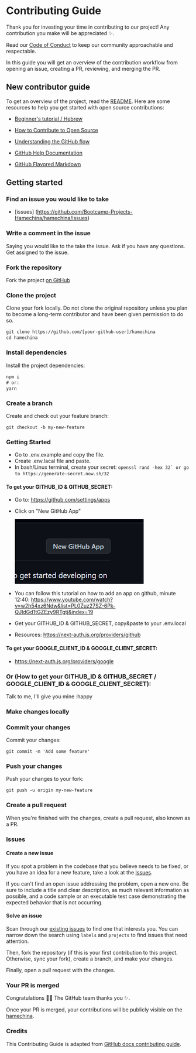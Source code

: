 # Contributing Guide

Thank you for investing your time in contributing to our project! Any contribution you make will be appreciated :sparkles:.

Read our [Code of Conduct](./CODE_OF_CONDUCT.md) to keep our community approachable and respectable.

In this guide you will get an overview of the contribution workflow from opening an issue, creating a PR, reviewing, and merging the PR.

## New contributor guide

To get an overview of the project, read the [README](README.md). Here are some resources to help you get started with open source contributions:

- [Beginner's tutorial / Hebrew](https://www.youtube.com/watch?v=IVNxfbHNHZk)
- [How to Contribute to Open Source](https://opensource.guide/how-to-contribute/)
- [Understanding the GitHub flow](https://guides.github.com/introduction/flow/)

- [GitHub Help Documentation](https://help.github.com/)
- [GitHub Flavored Markdown](https://guides.github.com/features/mastering-markdown/)

## Getting started

### Find an issue you would like to take

- [issues] (https://github.com/Bootcamp-Projects-Hamechina/hamechina/issues)

### Write a comment in the issue

Saying you would like to the take the issue. Ask if you have any questions. Get assigned to the issue.

### Fork the repository

Fork the project [on GitHub](https://github.com/Bootcamp-Projects-Hamechina/hamechina)

### Clone the project

Clone your fork locally. Do not clone the original repository unless you plan to become a long-term contributor and have been given permission to do so.

```shell
git clone https://github.com/[your-github-user]/hamechina
cd hamechina
```

### Install dependencies

Install the project dependencies:

```shell
npm i
# or:
yarn
```

### Create a branch

Create and check out your feature branch:

```shell
git checkout -b my-new-feature
```

### Getting Started

- Go to .env.example and copy the file.
- Create .env.lacal file and paste.
- In bash/Linux terminal, create your secret: `` openssl rand -hex 32` or go to https://generate-secret.now.sh/32 ``

#### To get your GITHUB_ID & GITHUB_SECRET:

- Go to: https://github.com/settings/apps
- Click on "New GitHub App"

  ![Alt text](image.png)

- You can follow this tutorial on how to add an app on github, minute 12:40: https://www.youtube.com/watch?v=w2h54xz6Ndw&list=PL0Zuz27SZ-6Pk-QJIdGd1tGZEzy9RTgtj&index=19
- Get your GITHUB_ID & GITHUB_SECRET, copy&paste to your .env.local
- Resources: https://next-auth.js.org/providers/github

#### To get your GOOGLE_CLIENT_ID & GOOGLE_CLIENT_SECRET:

- https://next-auth.js.org/providers/google

### Or (How to get your GITHUB_ID & GITHUB_SECRET / GOOGLE_CLIENT_ID & GOOGLE_CLIENT_SECRET):

Talk to me, I'll give you mine :happy

### Make changes locally

### Commit your changes

Commit your changes:

```shell
git commit -m 'Add some feature'
```

### Push your changes

Push your changes to your fork:

```shell
git push -u origin my-new-feature
```

### Create a pull request

When you're finished with the changes, create a pull request, also known as a PR.

<!-- - Fill the "Ready for review" template so that we can review your PR. This template helps reviewers understand your changes as well as the purpose of your pull request. ?? check this..-->

### Issues

#### Create a new issue

If you spot a problem in the codebase that you believe needs to be fixed, or you have an idea for a new feature, take a look at the [Issues](https://github.com/Bootcamp-Projects-Hamechina/hamechina/issues).

If you can't find an open issue addressing the problem, open a new one. Be sure to include a title and clear description, as much relevant information as possible, and a code sample or an executable test case demonstrating the expected behavior that is not occurring.

#### Solve an issue

Scan through our [existing issues](https://github.com/Bootcamp-Projects-Hamechina/hamechina/issues) to find one that interests you. You can narrow down the search using `labels` and `projects` to find issues that need attention.

Then, fork the repository (if this is your first contribution to this project. Otherwise, sync your fork), create a branch, and make your changes.

Finally, open a pull request with the changes.

### Your PR is merged

Congratulations :tada::tada: The GitHub team thanks you :sparkles:.

Once your PR is merged, your contributions will be publicly visible on the [hamechina](https://github.com/Bootcamp-Projects-Hamechina/hamechina).

### Credits

This Contributing Guide is adapted from [GitHub docs contributing guide](https://github.com/github/docs/blob/main/CONTRIBUTING.md?plain=1).
